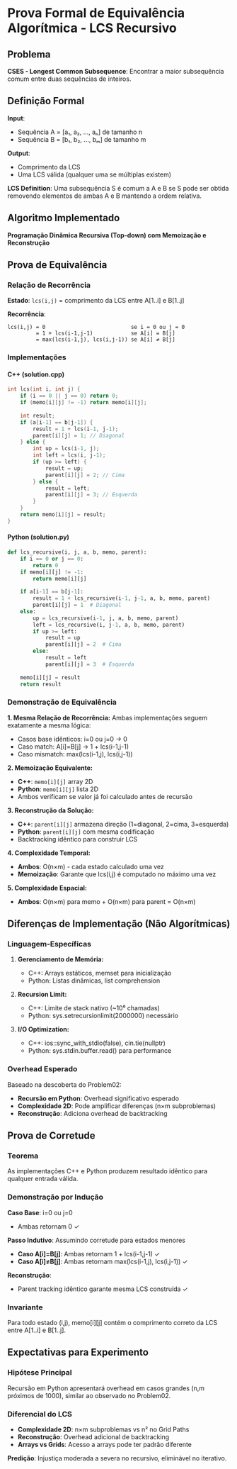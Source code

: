 # Prova Formal de Equivalência Algorítmica - LCS Recursivo

## Problema
**CSES - Longest Common Subsequence**: Encontrar a maior subsequência comum entre duas sequências de inteiros.

## Definição Formal

**Input**: 
- Sequência A = [a₁, a₂, ..., aₙ] de tamanho n
- Sequência B = [b₁, b₂, ..., bₘ] de tamanho m

**Output**: 
- Comprimento da LCS
- Uma LCS válida (qualquer uma se múltiplas existem)

**LCS Definition**: Uma subsequência S é comum a A e B se S pode ser obtida removendo elementos de ambas A e B mantendo a ordem relativa.

## Algoritmo Implementado
**Programação Dinâmica Recursiva (Top-down) com Memoização e Reconstrução**

## Prova de Equivalência

### Relação de Recorrência

**Estado**: `lcs(i,j)` = comprimento da LCS entre A[1..i] e B[1..j]

**Recorrência**:
```
lcs(i,j) = 0                           se i = 0 ou j = 0
         = 1 + lcs(i-1,j-1)            se A[i] = B[j]
         = max(lcs(i-1,j), lcs(i,j-1)) se A[i] ≠ B[j]
```

### Implementações

#### C++ (solution.cpp)
```cpp
int lcs(int i, int j) {
    if (i == 0 || j == 0) return 0;
    if (memo[i][j] != -1) return memo[i][j];
    
    int result;
    if (a[i-1] == b[j-1]) {
        result = 1 + lcs(i-1, j-1);
        parent[i][j] = 1; // Diagonal
    } else {
        int up = lcs(i-1, j);
        int left = lcs(i, j-1);
        if (up >= left) {
            result = up;
            parent[i][j] = 2; // Cima
        } else {
            result = left;
            parent[i][j] = 3; // Esquerda
        }
    }
    return memo[i][j] = result;
}
```

#### Python (solution.py)
```python
def lcs_recursive(i, j, a, b, memo, parent):
    if i == 0 or j == 0:
        return 0
    if memo[i][j] != -1:
        return memo[i][j]
    
    if a[i-1] == b[j-1]:
        result = 1 + lcs_recursive(i-1, j-1, a, b, memo, parent)
        parent[i][j] = 1  # Diagonal
    else:
        up = lcs_recursive(i-1, j, a, b, memo, parent)
        left = lcs_recursive(i, j-1, a, b, memo, parent)
        if up >= left:
            result = up
            parent[i][j] = 2  # Cima
        else:
            result = left
            parent[i][j] = 3  # Esquerda
    
    memo[i][j] = result
    return result
```

### Demonstração de Equivalência

**1. Mesma Relação de Recorrência:**
Ambas implementações seguem exatamente a mesma lógica:
- Casos base idênticos: i=0 ou j=0 → 0
- Caso match: A[i]=B[j] → 1 + lcs(i-1,j-1)
- Caso mismatch: max(lcs(i-1,j), lcs(i,j-1))

**2. Memoização Equivalente:**
- **C++**: `memo[i][j]` array 2D
- **Python**: `memo[i][j]` lista 2D
- Ambos verificam se valor já foi calculado antes de recursão

**3. Reconstrução da Solução:**
- **C++**: `parent[i][j]` armazena direção (1=diagonal, 2=cima, 3=esquerda)
- **Python**: `parent[i][j]` com mesma codificação
- Backtracking idêntico para construir LCS

**4. Complexidade Temporal:**
- **Ambos**: O(n×m) - cada estado calculado uma vez
- **Memoização**: Garante que lcs(i,j) é computado no máximo uma vez

**5. Complexidade Espacial:**
- **Ambos**: O(n×m) para memo + O(n×m) para parent = O(n×m)

## Diferenças de Implementação (Não Algorítmicas)

### Linguagem-Específicas
1. **Gerenciamento de Memória:**
   - C++: Arrays estáticos, memset para inicialização
   - Python: Listas dinâmicas, list comprehension

2. **Recursion Limit:**
   - C++: Limite de stack nativo (~10⁶ chamadas)
   - Python: sys.setrecursionlimit(2000000) necessário

3. **I/O Optimization:**
   - C++: ios::sync_with_stdio(false), cin.tie(nullptr)
   - Python: sys.stdin.buffer.read() para performance

### Overhead Esperado
Baseado na descoberta do Problem02:
- **Recursão em Python**: Overhead significativo esperado
- **Complexidade 2D**: Pode amplificar diferenças (n×m subproblemas)
- **Reconstrução**: Adiciona overhead de backtracking

## Prova de Corretude

### Teorema
As implementações C++ e Python produzem resultado idêntico para qualquer entrada válida.

### Demonstração por Indução

**Caso Base**: i=0 ou j=0
- Ambas retornam 0 ✓

**Passo Indutivo**: Assumindo corretude para estados menores
- **Caso A[i]=B[j]**: Ambas retornam 1 + lcs(i-1,j-1) ✓
- **Caso A[i]≠B[j]**: Ambas retornam max(lcs(i-1,j), lcs(i,j-1)) ✓

**Reconstrução**: 
- Parent tracking idêntico garante mesma LCS construída ✓

### Invariante
Para todo estado (i,j), memo[i][j] contém o comprimento correto da LCS entre A[1..i] e B[1..j].

## Expectativas para Experimento

### Hipótese Principal
Recursão em Python apresentará overhead em casos grandes (n,m próximos de 1000), similar ao observado no Problem02.

### Diferencial do LCS
- **Complexidade 2D**: n×m subproblemas vs n² no Grid Paths
- **Reconstrução**: Overhead adicional de backtracking
- **Arrays vs Grids**: Acesso a arrays pode ter padrão diferente

**Predição**: Injustiça moderada a severa no recursivo, eliminável no iterativo.
